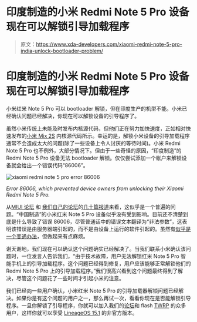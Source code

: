 # 印度制造的小米 Redmi Note 5 Pro 设备现在可以解锁引导加载程序

> 原文：<https://www.xda-developers.com/xiaomi-redmi-note-5-pro-india-unlock-bootloader-problem/>

# 印度制造的小米 Redmi Note 5 Pro 设备现在可以解锁引导加载程序

小米红米 Note 5 Pro 可以 bootloader 解锁，但在印度生产的机型不能。小米已经确认问题已经解决，你现在可以解锁设备的引导程序了。

虽然小米传统上未能及时发布内核源代码，但他们正在努力加快速度，正如相对快速发布的[小米 Mix 2S](https://www.xda-developers.com/xiaomi-releases-kernel-sources-for-the-xiaomi-mi-mix-2s/) 内核源代码所示。幸运的是，解锁小米设备的引导加载程序通常不会造成太大的问题(除了一些设备上令人讨厌的等待时间)。小米 Redmi Note 5 Pro 也不例外，大部分情况下。但由于一些奇怪的原因，“印度制造”的 Redmi Note 5 Pro 设备无法 bootloader 解锁。仅仅尝试添加一个帐户来解锁设备就会给出一个错误代码“86006”。

 <picture>![xiaomi redmi note 5 pro error 86006](img/829c978fbe94e9d74cf7450e55de7dda.png)</picture> 

*Error 86006, which prevented device owners from unlocking their Xiaomi Redmi Note 5 Pro.*

从[MIUI 论坛](http://en.miui.com/thread-1954215-1-1.html) 和 [我们自己的论坛](https://forum.xda-developers.com/redmi-note-5-pro/how-to/86006-error-unlocking-t3774593)的[几十篇报道](https://www.google.com/search?q=redmi+note+5+pro+error+86006)来看，这似乎是一个普遍的问题。“中国制造”的小米红米 Note 5 Pro 设备似乎没有受到影响。目前还不清楚到底是什么导致了错误 86006，尽管普通话中的错误文本翻译为“非法参数”，这表明该错误是由服务器端引起的，而不是由设备上运行的软件引起的。虽然有[似乎是一个变通办法](http://en.miui.com/thread-2328094-1-1.html)，但做起来有点麻烦。

谢天谢地，我们现在可以确认这个问题确实已经解决了。当我们联系小米确认该问题时，一位发言人告诉我们，“由于技术故障，用户无法解锁红米 Note 5 Pro 智能手机上的引导加载程序。这个问题已经得到修复，用户应该能够正常解锁他们的 Redmi Note 5 Pro 上的引导加载程序。”我们很高兴看到这个问题最终得到了解决，尽管这个问题花了一些时间才引起小米的注意。

我们已经向一些用户确认，小米红米 Note 5 Pro 的引导加载器解锁问题已经解决。如果你是有这个问题的用户之一，那么再试一次，看看你现在是否能解锁引导程序。一旦你解锁了引导程序，你就可以加入我们的[论坛](https://forum.xda-developers.com/redmi-note-5-pro)和 flash [TWRP](https://www.xda-developers.com/twrp-xiaomi-redmi-note-5-pro-xiaomi-mi-note-2-sony-xperia-xa2/) 的众多用户，这样你就可以享受 [LineageOS 15.1](https://www.xda-developers.com/unofficial-lineageos-15-1-xiaomi-redmi-note-5-pro/) 的非官方版本。
